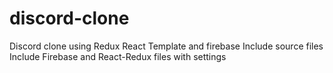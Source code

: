 # discord-clone
Discord clone using Redux React Template and firebase
Include source files 
Include Firebase and React-Redux files with settings

